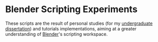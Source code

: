 # Blender Scripting Experiments

These scripts are the result of personal studies (for my [undergraduate dissertation](https://github.com/DanielBrito/monografia)) and tutorials implementations, aiming at a greater understanding of [Blender](https://www.blender.org/)'s scripting workspace.
